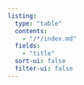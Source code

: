 ```yaml
---
listing:
  type: "table"
  contents:
    - "/*/index.md"
  fields:
    - "title"
  sort-ui: false
  filter-ui: false
---
```

